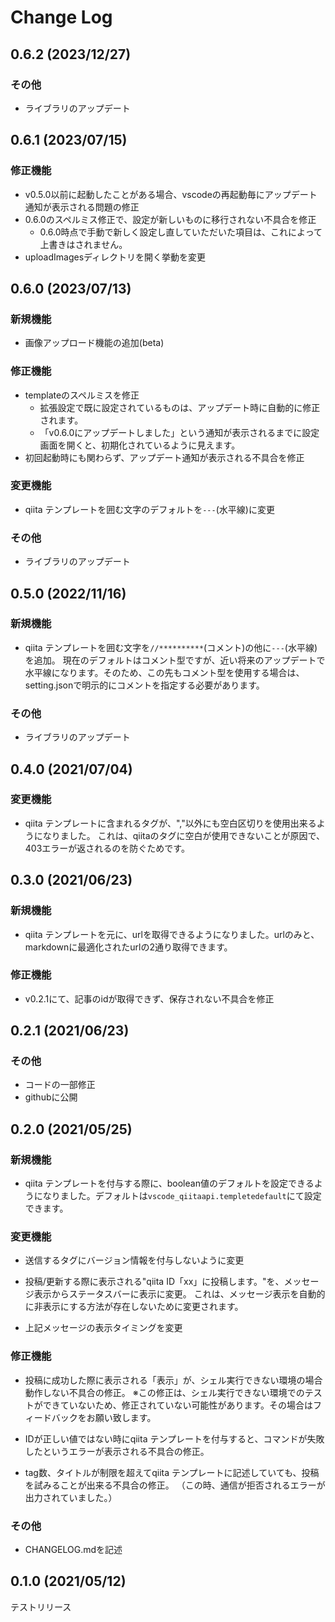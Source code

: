 # Change Log

## 0.6.2 (2023/12/27)

### その他

- ライブラリのアップデート


## 0.6.1 (2023/07/15)

### 修正機能

- v0.5.0以前に起動したことがある場合、vscodeの再起動毎にアップデート通知が表示される問題の修正
- 0.6.0のスペルミス修正で、設定が新しいものに移行されない不具合を修正
  - 0.6.0時点で手動で新しく設定し直していただいた項目は、これによって上書きはされません。
- uploadImagesディレクトリを開く挙動を変更


## 0.6.0 (2023/07/13)

### 新規機能

- 画像アップロード機能の追加(beta)

### 修正機能

- templateのスペルミスを修正
    - 拡張設定で既に設定されているものは、アップデート時に自動的に修正されます。
    - 「v0.6.0にアップデートしました」という通知が表示されるまでに設定画面を開くと、初期化されているように見えます。
- 初回起動時にも関わらず、アップデート通知が表示される不具合を修正

### 変更機能

- qiita テンプレートを囲む文字のデフォルトを`---`(水平線)に変更

### その他

- ライブラリのアップデート


## 0.5.0 (2022/11/16)

### 新規機能

- qiita テンプレートを囲む文字を`//**********`(コメント)の他に`---`(水平線)を追加。
現在のデフォルトはコメント型ですが、近い将来のアップデートで水平線になります。そのため、この先もコメント型を使用する場合は、setting.jsonで明示的にコメントを指定する必要があります。

### その他

- ライブラリのアップデート



## 0.4.0 (2021/07/04)

### 変更機能

- qiita テンプレートに含まれるタグが、","以外にも空白区切りを使用出来るようになりました。
これは、qiitaのタグに空白が使用できないことが原因で、403エラーが返されるのを防ぐためです。



## 0.3.0 (2021/06/23)

### 新規機能

- qiita テンプレートを元に、urlを取得できるようになりました。urlのみと、markdownに最適化されたurlの2通り取得できます。

### 修正機能

- v0.2.1にて、記事のidが取得できず、保存されない不具合を修正


## 0.2.1 (2021/06/23)

### その他

- コードの一部修正
- githubに公開

## 0.2.0 (2021/05/25)

### 新規機能

- qiita テンプレートを付与する際に、boolean値のデフォルトを設定できるようになりました。デフォルトは`vscode_qiitaapi.templetedefault`にて設定できます。

### 変更機能

- 送信するタグにバージョン情報を付与しないように変更

- 投稿/更新する際に表示される"qiita ID「xx」に投稿します。"を、メッセージ表示からステータスバーに表示に変更。
これは、メッセージ表示を自動的に非表示にする方法が存在しないために変更されます。

- 上記メッセージの表示タイミングを変更

### 修正機能

- 投稿に成功した際に表示される「表示」が、シェル実行できない環境の場合動作しない不具合の修正。
※この修正は、シェル実行できない環境でのテストができていないため、修正されていない可能性があります。その場合はフィードバックをお願い致します。

- IDが正しい値ではない時にqiita テンプレートを付与すると、コマンドが失敗したというエラーが表示される不具合の修正。

- tag数、タイトルが制限を超えてqiita テンプレートに記述していても、投稿を試みることが出来る不具合の修正。
（この時、通信が拒否されるエラーが出力されていました。）

### その他

- CHANGELOG.mdを記述



## 0.1.0 (2021/05/12)

テストリリース

